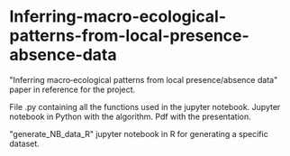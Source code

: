 # Inferring-macro-ecological-patterns-from-local-presence-absence-data

"Inferring macro‐ecological patterns from local presence/absence data" paper in reference for the project.

File .py containing all the functions used in the jupyter notebook.
Jupyter notebook in Python with the algorithm.
Pdf with the presentation.

"generate_NB_data_R" jupyter notebook in R for generating a specific dataset.
